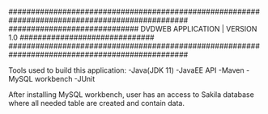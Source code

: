 ################################################################################################
#############################  DVDWEB APPLICATION |  VERSION 1.0  ##############################
################################################################################################

Tools used to build this application:
-Java(JDK 11)
-JavaEE API
-Maven
-MySQL workbench
-JUnit

After installing MySQL workbench, user has an access to Sakila database where all needed table are created and contain data.
